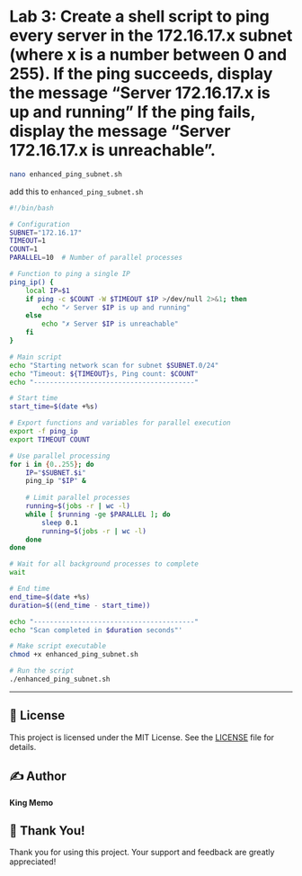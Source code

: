 # Lab 3: Create a shell script to ping every server in the 172.16.17.x subnet (where x is a number between 0 and 255). If the ping succeeds, display the message “Server 172.16.17.x is up and running” If the ping fails, display the message “Server 172.16.17.x is unreachable”.

```bash
nano enhanced_ping_subnet.sh
```

add this to `enhanced_ping_subnet.sh`

```bash
#!/bin/bash

# Configuration
SUBNET="172.16.17"
TIMEOUT=1
COUNT=1
PARALLEL=10  # Number of parallel processes

# Function to ping a single IP
ping_ip() {
    local IP=$1
    if ping -c $COUNT -W $TIMEOUT $IP >/dev/null 2>&1; then
        echo "✓ Server $IP is up and running"
    else
        echo "✗ Server $IP is unreachable"
    fi
}

# Main script
echo "Starting network scan for subnet $SUBNET.0/24"
echo "Timeout: ${TIMEOUT}s, Ping count: $COUNT"
echo "----------------------------------------"

# Start time
start_time=$(date +%s)

# Export functions and variables for parallel execution
export -f ping_ip
export TIMEOUT COUNT

# Use parallel processing
for i in {0..255}; do
    IP="$SUBNET.$i"
    ping_ip "$IP" &
    
    # Limit parallel processes
    running=$(jobs -r | wc -l)
    while [ $running -ge $PARALLEL ]; do
        sleep 0.1
        running=$(jobs -r | wc -l)
    done
done

# Wait for all background processes to complete
wait

# End time
end_time=$(date +%s)
duration=$((end_time - start_time))

echo "----------------------------------------"
echo "Scan completed in $duration seconds"'
```

```bash
# Make script executable
chmod +x enhanced_ping_subnet.sh

# Run the script
./enhanced_ping_subnet.sh
```

---

## 📄 License
This project is licensed under the MIT License. See the [LICENSE](LICENSE) file for details.

## ✍️ Author
**King Memo**

## 🙏 Thank You!
Thank you for using this project. Your support and feedback are greatly appreciated!
